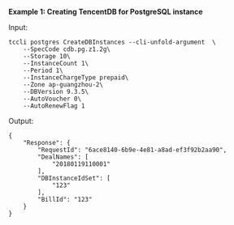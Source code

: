 **Example 1: Creating TencentDB for PostgreSQL instance**



Input: 

```
tccli postgres CreateDBInstances --cli-unfold-argument  \
    --SpecCode cdb.pg.z1.2g\
    --Storage 10\
    --InstanceCount 1\
    --Period 1\
    --InstanceChargeType prepaid\
    --Zone ap-guangzhou-2\
    --DBVersion 9.3.5\
    --AutoVoucher 0\
    --AutoRenewFlag 1
```

Output: 
```
{
    "Response": {
        "RequestId": "6ace8140-6b9e-4e81-a8ad-ef3f92b2aa90",
        "DealNames": [
            "20180119110001"
        ],
        "DBInstanceIdSet": [
            "123"
        ],
        "BillId": "123"
    }
}
```

